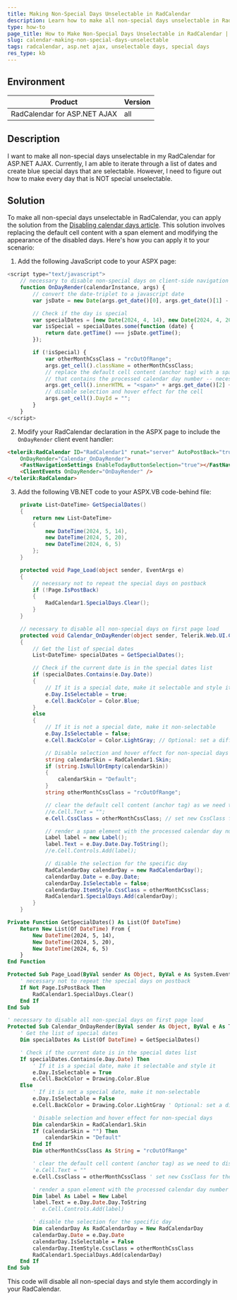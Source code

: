```yaml
---
title: Making Non-Special Days Unselectable in RadCalendar
description: Learn how to make all non-special days unselectable in RadCalendar for ASP.NET AJAX.
type: how-to
page_title: How to Make Non-Special Days Unselectable in RadCalendar | RadCalendar for ASP.NET AJAX
slug: calendar-making-non-special-days-unselectable
tags: radcalendar, asp.net ajax, unselectable days, special days
res_type: kb
---
```

## Environment
| Product | Version |
|---------|---------|
| RadCalendar for ASP.NET AJAX | all |

## Description
I want to make all non-special days unselectable in my RadCalendar for ASP.NET AJAX. Currently, I am able to iterate through a list of dates and create blue special days that are selectable. However, I need to figure out how to make every day that is NOT special unselectable.

## Solution
To make all non-special days unselectable in RadCalendar, you can apply the solution from the [Disabling calendar days article](https://docs.telerik.com/devtools/aspnet-ajax/knowledge-base/datepicker-disabling-calendar-days). This solution involves replacing the default cell content with a span element and modifying the appearance of the disabled days. Here's how you can apply it to your scenario:

1. Add the following JavaScript code to your ASPX page:

```javascript
<script type="text/javascript">
    // necessary to disable non-special days on client-side navigation
    function OnDayRender(calendarInstance, args) {
        // convert the date-triplet to a javascript date
        var jsDate = new Date(args.get_date()[0], args.get_date()[1] - 1, args.get_date()[2]);

        // Check if the day is special
        var specialDates = [new Date(2024, 4, 14), new Date(2024, 4, 20), new Date(2024, 5, 5)];
        var isSpecial = specialDates.some(function (date) {
            return date.getTime() === jsDate.getTime();
        });

        if (!isSpecial) {
            var otherMonthCssClass = "rcOutOfRange";
            args.get_cell().className = otherMonthCssClass;
            // replace the default cell content (anchor tag) with a span element 
            // that contains the processed calendar day number -- necessary for the calendar skinning mechanism 
            args.get_cell().innerHTML = "<span>" + args.get_date()[2] + "</span>";
            // disable selection and hover effect for the cell
            args.get_cell().DayId = "";
        }
    }
</script>
```

2. Modify your RadCalendar declaration in the ASPX page to include the `OnDayRender` client event handler:

```html
<telerik:RadCalendar ID="RadCalendar1" runat="server" AutoPostBack="true" EnableNavigation="True" NavigationCellPadding="10" EnableMultiSelect="false" RenderMode="lightweight"
    OnDayRender="Calendar_OnDayRender">
    <FastNavigationSettings EnableTodayButtonSelection="true"></FastNavigationSettings>
    <ClientEvents OnDayRender="OnDayRender" />
</telerik:RadCalendar>
```

3. Add the following VB.NET code to your ASPX.VB code-behind file:
```C#
    private List<DateTime> GetSpecialDates()
    {
        return new List<DateTime>
        {
            new DateTime(2024, 5, 14),
            new DateTime(2024, 5, 20),
            new DateTime(2024, 6, 5)
        };
    }

    protected void Page_Load(object sender, EventArgs e)
    {
        // necessary not to repeat the special days on postback
        if (!Page.IsPostBack)
        {
            RadCalendar1.SpecialDays.Clear();
        }
    }

    // necessary to disable all non-special days on first page load
    protected void Calendar_OnDayRender(object sender, Telerik.Web.UI.Calendar.DayRenderEventArgs e)
    {
        // Get the list of special dates
        List<DateTime> specialDates = GetSpecialDates();

        // Check if the current date is in the special dates list
        if (specialDates.Contains(e.Day.Date))
        {
            // If it is a special date, make it selectable and style it
            e.Day.IsSelectable = true;
            e.Cell.BackColor = Color.Blue;
        }
        else
        {
            // If it is not a special date, make it non-selectable
            e.Day.IsSelectable = false;
            e.Cell.BackColor = Color.LightGray; // Optional: set a different color for non-selectable days

            // Disable selection and hover effect for non-special days
            string calendarSkin = RadCalendar1.Skin;
            if (string.IsNullOrEmpty(calendarSkin))
            {
                calendarSkin = "Default";
            }
            string otherMonthCssClass = "rcOutOfRange";

            // clear the default cell content (anchor tag) as we need to disable the hover effect for this cell
            //e.Cell.Text = "";
            e.Cell.CssClass = otherMonthCssClass; // set new CssClass for the disabled calendar day cells (e.g. look like other month days here)

            // render a span element with the processed calendar day number instead of the removed anchor -- necessary for the calendar skinning mechanism 
            Label label = new Label();
            label.Text = e.Day.Date.Day.ToString();
            //e.Cell.Controls.Add(label);

            // disable the selection for the specific day
            RadCalendarDay calendarDay = new RadCalendarDay();
            calendarDay.Date = e.Day.Date;
            calendarDay.IsSelectable = false;
            calendarDay.ItemStyle.CssClass = otherMonthCssClass;
            RadCalendar1.SpecialDays.Add(calendarDay);
        }
    }
```
```vb
Private Function GetSpecialDates() As List(Of DateTime)
    Return New List(Of DateTime) From {
        New DateTime(2024, 5, 14),
        New DateTime(2024, 5, 20),
        New DateTime(2024, 6, 5)
    }
End Function

Protected Sub Page_Load(ByVal sender As Object, ByVal e As System.EventArgs) Handles Me.Load
    ' necessary not to repeat the special days on postback
    If Not Page.IsPostBack Then
        RadCalendar1.SpecialDays.Clear()
    End If
End Sub

' necessary to disable all non-special days on first page load
Protected Sub Calendar_OnDayRender(ByVal sender As Object, ByVal e As Telerik.Web.UI.Calendar.DayRenderEventArgs)
    ' Get the list of special dates
    Dim specialDates As List(Of DateTime) = GetSpecialDates()

    ' Check if the current date is in the special dates list
    If specialDates.Contains(e.Day.Date) Then
        ' If it is a special date, make it selectable and style it
        e.Day.IsSelectable = True
        e.Cell.BackColor = Drawing.Color.Blue
    Else
        ' If it is not a special date, make it non-selectable
        e.Day.IsSelectable = False
        e.Cell.BackColor = Drawing.Color.LightGray ' Optional: set a different color for non-selectable days

        ' Disable selection and hover effect for non-special days
        Dim calendarSkin = RadCalendar1.Skin
        If (calendarSkin = "") Then
            calendarSkin = "Default"
        End If
        Dim otherMonthCssClass As String = "rcOutOfRange"

        ' clear the default cell content (anchor tag) as we need to disable the hover effect for this cell
        'e.Cell.Text = ""
        e.Cell.CssClass = otherMonthCssClass ' set new CssClass for the disabled calendar day cells (e.g. look like other month days here)

        ' render a span element with the processed calendar day number instead of the removed anchor -- necessary for the calendar skinning mechanism 
        Dim label As Label = New Label
        label.Text = e.Day.Date.Day.ToString
        '  e.Cell.Controls.Add(label)

        ' disable the selection for the specific day
        Dim calendarDay As RadCalendarDay = New RadCalendarDay
        calendarDay.Date = e.Day.Date
        calendarDay.IsSelectable = False
        calendarDay.ItemStyle.CssClass = otherMonthCssClass
        RadCalendar1.SpecialDays.Add(calendarDay)
    End If
End Sub
```

This code will disable all non-special days and style them accordingly in your RadCalendar.

  
